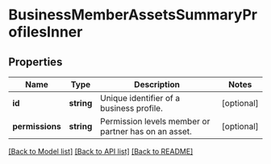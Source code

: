# BusinessMemberAssetsSummaryProfilesInner

## Properties
Name | Type | Description | Notes
------------ | ------------- | ------------- | -------------
**id** | **string** | Unique identifier of a business profile. | [optional] 
**permissions** | **string** | Permission levels member or partner has on an asset. | [optional] 

[[Back to Model list]](../README.md#documentation-for-models) [[Back to API list]](../README.md#documentation-for-api-endpoints) [[Back to README]](../README.md)


